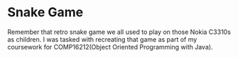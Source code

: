 # Snake Game

Remember that retro snake game we all used to play on those Nokia C3310s as children. I was tasked with recreating that
game as part of my coursework for COMP16212(Object Oriented Programming with Java).
